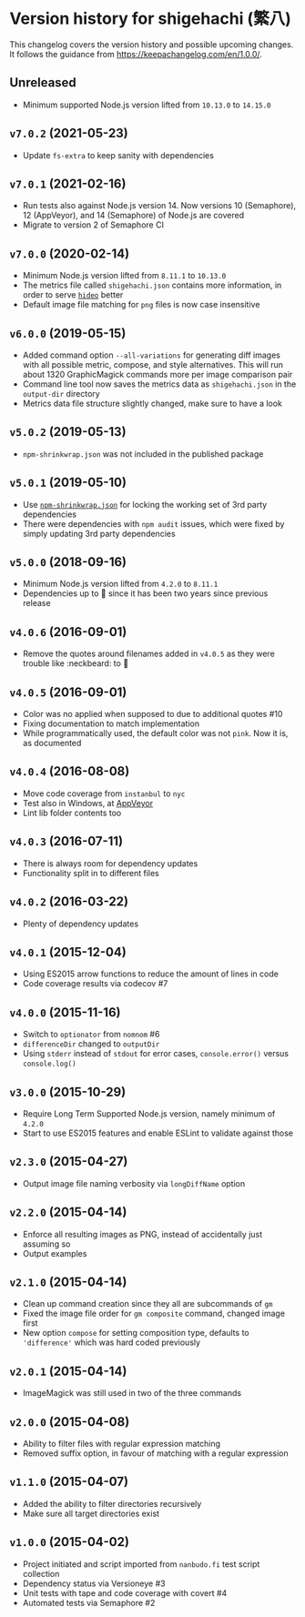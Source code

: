 # Version history for shigehachi (繁八)

This changelog covers the version history and possible upcoming changes.
It follows the guidance from https://keepachangelog.com/en/1.0.0/.

## Unreleased
- Minimum supported Node.js version lifted from `10.13.0` to `14.15.0`

## `v7.0.2` (2021-05-23)
- Update `fs-extra` to keep sanity with dependencies

## `v7.0.1` (2021-02-16)
- Run tests also against Node.js version 14. Now versions 10 (Semaphore), 12 (AppVeyor), and 14 (Semaphore) of Node.js are covered
- Migrate to version 2 of Semaphore CI

## `v7.0.0` (2020-02-14)
- Minimum Node.js version lifted from `8.11.1` to `10.13.0`
- The metrics file called `shigehachi.json` contains more information, in order to serve [`hideo`](https://github.com/paazmaya/hideo) better
- Default image file matching for `png` files is now case insensitive

## `v6.0.0` (2019-05-15)
- Added command option `--all-variations` for generating diff images with all possible metric, compose, and style alternatives. This will run about 1320 GraphicMagick commands more per image comparison pair
- Command line tool now saves the metrics data as `shigehachi.json` in the `output-dir` directory
- Metrics data file structure slightly changed, make sure to have a look

## `v5.0.2` (2019-05-13)
- `npm-shrinkwrap.json` was not included in the published package

## `v5.0.1` (2019-05-10)
- Use [`npm-shrinkwrap.json`](https://docs.npmjs.com/files/shrinkwrap.json) for locking the working set of 3rd party dependencies
- There were dependencies with `npm audit` issues, which were fixed by simply updating 3rd party dependencies

## `v5.0.0` (2018-09-16)
- Minimum Node.js version lifted from `4.2.0` to `8.11.1`
- Dependencies up to :tophat: since it has been two years since previous release

## `v4.0.6` (2016-09-01)
- Remove the quotes around filenames added in `v4.0.5` as they were trouble like :neckbeard: to :princess:

## `v4.0.5` (2016-09-01)
- Color was no applied when supposed to due to additional quotes #10
- Fixing documentation to match implementation
- While programmatically used, the default color was not `pink`. Now it is, as documented

## `v4.0.4` (2016-08-08)
- Move code coverage from `instanbul` to `nyc`
- Test also in Windows, at [AppVeyor](https://ci.appveyor.com/project/paazmaya/shigehachi)
- Lint lib folder contents too

## `v4.0.3` (2016-07-11)
- There is always room for dependency updates
- Functionality split in to different files

## `v4.0.2` (2016-03-22)
- Plenty of dependency updates

## `v4.0.1` (2015-12-04)
- Using ES2015 arrow functions to reduce the amount of lines in code
- Code coverage results via codecov #7

## `v4.0.0` (2015-11-16)
- Switch to `optionator` from `nomnom` #6
- `differenceDir` changed to `outputDir`
- Using `stderr` instead of `stdout` for error cases, `console.error()` versus `console.log()`

## `v3.0.0` (2015-10-29)
- Require Long Term Supported Node.js version, namely minimum of `4.2.0`
- Start to use ES2015 features and enable ESLint to validate against those

## `v2.3.0` (2015-04-27)
- Output image file naming verbosity via `longDiffName` option

## `v2.2.0` (2015-04-14)
- Enforce all resulting images as PNG, instead of accidentally just assuming so
- Output examples

## `v2.1.0` (2015-04-14)
- Clean up command creation since they all are subcommands of `gm`
- Fixed the image file order for `gm composite` command, changed image first
- New option `compose` for setting composition type,
  defaults to `'difference'` which was hard coded previously

## `v2.0.1` (2015-04-14)
- ImageMagick was still used in two of the three commands

## `v2.0.0` (2015-04-08)
- Ability to filter files with regular expression matching
- Removed suffix option, in favour of matching with a regular expression

## `v1.1.0` (2015-04-07)
- Added the ability to filter directories recursively
- Make sure all target directories exist

## `v1.0.0` (2015-04-02)
- Project initiated and script imported from `nanbudo.fi` test script collection
- Dependency status via Versioneye #3
- Unit tests with tape and code coverage with covert #4
- Automated tests via Semaphore #2
